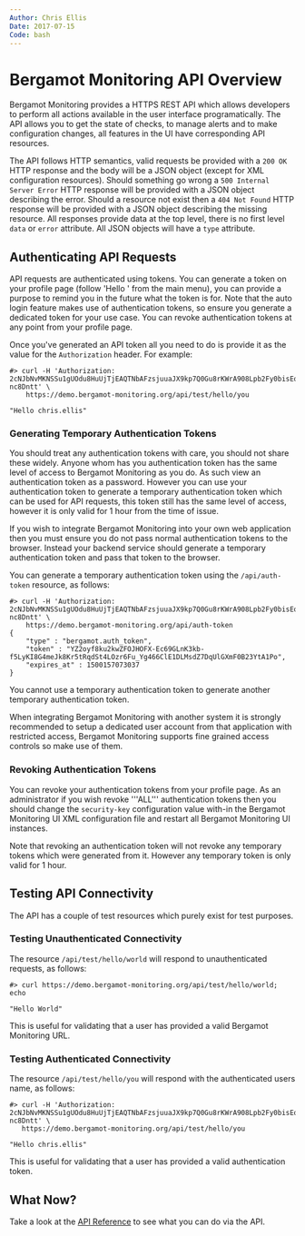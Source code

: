 ```yaml
---
Author: Chris Ellis
Date: 2017-07-15
Code: bash
---
```

# Bergamot Monitoring API Overview

Bergamot Monitoring provides a HTTPS REST API which allows developers to perform all actions available in the user interface programatically.  The API allows you to get the state of checks, to manage alerts and to make configuration changes, all features in the UI have corresponding API resources.

The API follows HTTP semantics, valid requests be provided with a `200 OK` HTTP response and the body will be a JSON object (except for XML configuration resources).  Should something go wrong a `500 Internal Server Error` HTTP response will be provided with a JSON object describing the error.  Should a resource not exist then a `404 Not Found` HTTP response will be provided with a JSON object describing the missing resource.  All responses provide data at the top level, there is no first level `data` or `error` attribute.  All JSON objects will have a `type` attribute.

## Authenticating API Requests

API requests are authenticated using tokens.  You can generate a token on your profile page (follow 'Hello <your name>' from the main menu), you can provide a purpose to remind you in the future what the token is for.  Note that the auto login feature makes use of authentication tokens, so ensure you generate a dedicated token for your use case.  You can revoke authentication tokens at any point from your profile page.

Once you've generated an API token all you need to do is provide it as the value for the `Authorization` header.  For example:

    #> curl -H 'Authorization: 2cNJbNvMKNSSu1gUOdu8HuUjTjEAQTNbAFzsjuuaJX9kp7Q0Gu8rKWrA908Lpb2Fy0bisEq9GAl6Vdu2Ff952AOO7G4IBDTu-nc8Dntt' \
        https://demo.bergamot-monitoring.org/api/test/hello/you
    
    "Hello chris.ellis"

### Generating Temporary Authentication Tokens

You should treat any authentication tokens with care, you should not share these widely.  Anyone whom has you authentication token has the same level of access to Bergamot Monitoring as you do.  As such view an authentication token as a password.  However you can use your authentication token to generate a temporary authentication token which can be used for API requests, this token still has the same level of access, however it is only valid for 1 hour from the time of issue.

If you wish to integrate Bergamot Monitoring into your own web application then you must ensure you do not pass normal authentication tokens to the browser.  Instead your backend service should generate a temporary authentication token and pass that token to the browser.

You can generate a temporary authentication token using the `/api/auth-token` resource, as follows:

    #> curl -H 'Authorization: 2cNJbNvMKNSSu1gUOdu8HuUjTjEAQTNbAFzsjuuaJX9kp7Q0Gu8rKWrA908Lpb2Fy0bisEq9GAl6Vdu2Ff952AOO7G4IBDTu-nc8Dntt' \
        https://demo.bergamot-monitoring.org/api/auth-token
    {
        "type" : "bergamot.auth_token",
        "token" : "YZ2oyf8ku2kwZFOJHOFX-Ec69GLnK3kb-f5LyKI8G4meJk8Kr5tRqdSt4LOzr6Fu_Yg466ClE1DLMsdZ7DqUlGXmF0B23YtA1Po",
        "expires_at" : 1500157073037
    }

You cannot use a temporary authentication token to generate another temporary authentication token.

When integrating Bergamot Monitoring with another system it is strongly recommended to setup a dedicated user account from that application with restricted access, Bergamot Monitoring supports fine grained access controls so make use of them.


### Revoking Authentication Tokens

You can revoke your authentication tokens from your profile page.  As an administrator if you wish revoke '''ALL''' authentication tokens then you should change the `security-key` configuration value with-in the Bergamot Monitoring UI XML configuration file and restart all Bergamot Monitoring UI instances.

Note that revoking an authentication token will not revoke any temporary tokens which were generated from it.  However any temporary token is only valid for 1 hour.

## Testing API Connectivity

The API has a couple of test resources which purely exist for test purposes.

### Testing Unauthenticated Connectivity

The resource `/api/test/hello/world` will respond to unauthenticated requests, as follows:

    #> curl https://demo.bergamot-monitoring.org/api/test/hello/world; echo
    
    "Hello World"

This is useful for validating that a user has provided a valid Bergamot Monitoring URL.

### Testing Authenticated Connectivity

The resource `/api/test/hello/you` will respond with the authenticated users name, as follows:

    #> curl -H 'Authorization: 2cNJbNvMKNSSu1gUOdu8HuUjTjEAQTNbAFzsjuuaJX9kp7Q0Gu8rKWrA908Lpb2Fy0bisEq9GAl6Vdu2Ff952AOO7G4IBDTu-nc8Dntt' \
       https://demo.bergamot-monitoring.org/api/test/hello/you
    
    "Hello chris.ellis"

This is useful for validating that a user has provided a valid authentication token.

## What Now?

Take a look at the [API Reference](/docs/developer/api/reference) to see what you can do via the API.
